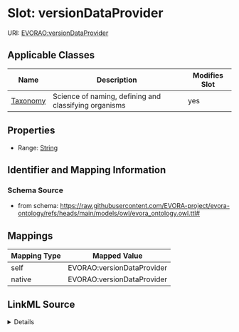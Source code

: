 

# Slot: versionDataProvider



URI: [EVORAO:versionDataProvider](https://raw.githubusercontent.com/EVORA-project/evora-ontology/refs/heads/main/models/owl/evora_ontology.owl.ttl#versionDataProvider)



<!-- no inheritance hierarchy -->





## Applicable Classes

| Name | Description | Modifies Slot |
| --- | --- | --- |
| [Taxonomy](Taxonomy.md) | Science of naming, defining and classifying organisms |  yes  |







## Properties

* Range: [String](String.md)





## Identifier and Mapping Information







### Schema Source


* from schema: https://raw.githubusercontent.com/EVORA-project/evora-ontology/refs/heads/main/models/owl/evora_ontology.owl.ttl#




## Mappings

| Mapping Type | Mapped Value |
| ---  | ---  |
| self | EVORAO:versionDataProvider |
| native | EVORAO:versionDataProvider |




## LinkML Source

<details>
```yaml
name: versionDataProvider
from_schema: https://raw.githubusercontent.com/EVORA-project/evora-ontology/refs/heads/main/models/owl/evora_ontology.owl.ttl#
rank: 1000
alias: versionDataProvider
domain_of:
- Taxonomy
range: string

```
</details>